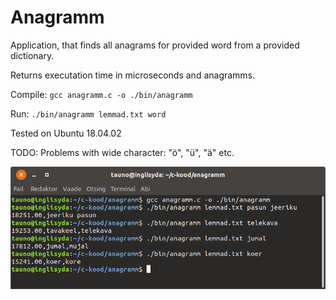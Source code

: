 # Anagramm
Application, that finds all anagrams for provided word from a provided dictionary.

Returns executation time in microseconds and anagramms.

Compile: `gcc anagramm.c -o ./bin/anagramm`

Run: `./bin/anagramm lemmad.txt word`

Tested on Ubuntu 18.04.02

TODO:
Problems with wide character: "ö", "ü", "ä" etc.

![alt text](https://github.com/taunoe/anagramm/blob/master/images/anagramm.png)

